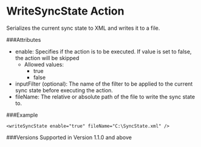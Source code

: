 WriteSyncState Action
=====================

Serializes the current sync state to XML and writes it to a file.


###Attributes
- enable: Specifies if the action is to be executed. If value is set to false, the action will be skipped
	- Allowed values: 
		- true
		- false
- inputFilter (optional): The name of the filter to be applied to the current sync state before executing the action.
- fileName: The relative or absolute path of the file to write the sync state to.


###Example

	<writeSyncState enable="true" fileName="C:\SyncState.xml" />


###Versions
Supported in Version 1.1.0 and above
